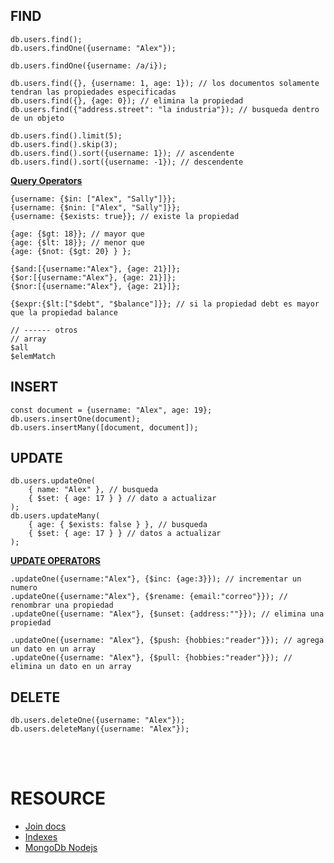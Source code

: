 ## **FIND**
```JS
db.users.find();
db.users.findOne({username: "Alex"});

db.users.findOne({username: /a/i});

db.users.find({}, {username: 1, age: 1}); // los documentos solamente tendran las propiedades especificadas
db.users.find({}, {age: 0}); // elimina la propiedad
db.users.find({"address.street": "la industria"}); // busqueda dentro de un objeto

db.users.find().limit(5);
db.users.find().skip(3);
db.users.find().sort({username: 1}); // ascendente
db.users.find().sort({username: -1}); // descendente
```
[**Query Operators**](https://www.mongodb.com/docs/manual/reference/operator/query/)
```JS
{username: {$in: ["Alex", "Sally"]}}; 
{username: {$nin: ["Alex", "Sally"]}};
{username: {$exists: true}}; // existe la propiedad

{age: {$gt: 18}}; // mayor que
{age: {$lt: 18}}; // menor que
{age: {$not: {$gt: 20} } };

{$and:[{username:"Alex"}, {age: 21}]};
{$or:[{username:"Alex"}, {age: 21}]};
{$nor:[{username:"Alex"}, {age: 21}]};

{$expr:{$lt:["$debt", "$balance"]}}; // si la propiedad debt es mayor que la propiedad balance

// ------ otros
// array
$all
$elemMatch

```

## **INSERT**
```JS
const document = {username: "Alex", age: 19};
db.users.insertOne(document);
db.users.insertMany([document, document]);
```

## **UPDATE**
```JS
db.users.updateOne(
    { name: "Alex" }, // busqueda
    { $set: { age: 17 } } // dato a actualizar
);
db.users.updateMany(
    { age: { $exists: false } }, // busqueda
    { $set: { age: 17 } } // datos a actualizar
);
```
[**UPDATE OPERATORS**](https://www.mongodb.com/docs/manual/reference/operator/update/)
```JS
.updateOne({username:"Alex"}, {$inc: {age:3}}); // incrementar un numero
.updateOne({username:"Alex"}, {$rename: {email:"correo"}}); // renombrar una propiedad
.updateOne({username: "Alex"}, {$unset: {address:""}}); // elimina una propiedad

.updateOne({username: "Alex"}, {$push: {hobbies:"reader"}}); // agrega un dato en un array
.updateOne({username: "Alex"}, {$pull: {hobbies:"reader"}}); // elimina un dato en un array
```

## **DELETE**
```JS
db.users.deleteOne({username: "Alex"});
db.users.deleteMany({username: "Alex"});
```

<br>
<br>

# **RESOURCE**

- [Join docs](https://www.youtube.com/watch?v=cuLYt1ODSk4)
- [Indexes](https://www.youtube.com/watch?v=D14wWW9EEx8)
- [MongoDb Nodejs](https://mongodb.github.io/node-mongodb-native/4.10/index.html)
